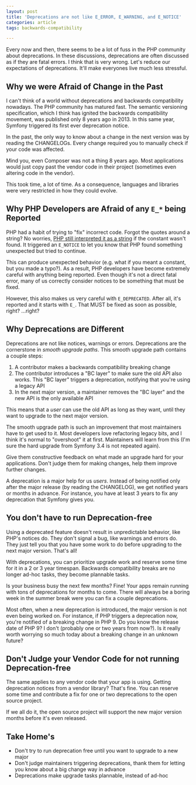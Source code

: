 ```yaml
---
layout: post
title: 'Deprecations are not like E_ERROR, E_WARNING, and E_NOTICE'
categories: article
tags: backwards-compatibility

---
```

Every now and then, there seems to be a lot of fuss in the PHP community
about deprecations. In these discussions, deprecations are often
discussed as if they are fatal errors. I think that is very wrong. Let's
reduce our expectations of deprecations. It'll make everyones live much
less stressful.

## Why we were Afraid of Change in the Past

<aside class="side" data-type="side note">
I can't think of a world without deprecations and backwards
compatibility nowadays. The PHP community has matured fast. The
semantic versioning specification, which I think has ignited the
backwards compatibility movement, was published only 8 years ago
in 2013. In this same year, Symfony triggered its first ever deprecation
notice.
</aside>

In the past, the only way to know about a change in the next version was
by reading the CHANGELOGs. Every change required you to manually check
if your code was affected.

Mind you, even Composer was not a thing 8 years ago. Most applications
would just copy past the vendor code in their project (sometimes even
altering code in the vendor).

This took time, a lot of time. As a consequence, languages and
libraries were very restricted in how they could evolve.

## Why PHP Developers are Afraid of any `E_*` being Reported

PHP had a habit of trying to "fix" incorrect code. Forgot the quotes
around a string? No worries, [PHP still interpreted it as a
string](https://3v4l.org/m0l3p) if the constant wasn't found. It
triggered an `E_NOTICE` to let you know that PHP found something
unexpected but tried to continue.

This can produce unexpected behavior (e.g. what if you meant a constant,
but you made a typo?). As a result, PHP developers have become extremely
careful with anything being reported. Even though it's not a direct fatal
error, many of us correctly consider notices to be something that must
be fixed.

However, this also makes us very careful with `E_DEPRECATED`. After all,
it's reported and it starts with `E_`. That MUST be fixed as soon as
possible, right? ...right?

## Why Deprecations are Different

Deprecations are not like notices, warnings or errors. Deprecations are
the cornerstone in *smooth upgrade paths*. This smooth upgrade path
contains a couple steps:

1. A contributor makes a backwards compatibility breaking change
2. The contributor introduces a "BC layer" to make sure the old API
   also works. This "BC layer" triggers a deprecation, notifying that
   you're using a legacy API
3. In the next major version, a maintainer removes the "BC layer" and
   the new API is the only available API

This means that a *user* can use the old API as long as they want, until
they want to upgrade to the next major version.

<aside class="side" data-type="side note">
The smooth upgrade path is such an improvement that most maintainers
have to get used to it. Most developers love refactoring legacy bits,
and I think it's normal to "overshoot" it at first. Maintainers will
learn from this (I'm sure the hard upgrade from Symfony 3.4 is not
repeated again).

Give them constructive feedback on what made an upgrade hard for your
applications. Don't judge them for making changes, help them improve
further changes.
</aside>

A deprecation is a major help for us *users*. Instead of being notified
only after the major release (by reading the CHANGELOG), we get notified
years or months in advance. For instance, you have at least 3 years to
fix any deprecation that Symfony gives you.

## You don't have to run Deprecation-free

Using a deprecated feature doesn't result in unpredictable behavior,
like PHP's notices do. They don't signal a bug, like warnings and errors
do. They just tell you that you have some work to do before upgrading to
the next major version. That's all!

With deprecations, you can prioritize upgrade work and reserve some time
for it in a 2 or 3 year timespan. Backwards compatibility breaks are no
longer ad-hoc tasks, they become plannable tasks.

Is your business busy the next few months? Fine! Your apps remain
running with tons of deprecations for months to come. There will always
be a boring week in the summer break were you can fix a couple
deprecations.

Most often, when a new deprecation is introduced, the major version is not
even being worked on. For instance, if PHP triggers a deprecation now,
you're notified of a breaking change in PHP 9. Do you know the release
date of PHP 9? I don't (probably one or two years from now?). Is it
really worth worrying so much today about a breaking change in an
unknown future?

## Don't Judge your Vendor Code for not running Deprecation-free

The same applies to any vendor code that your app is using. Getting
deprecation notices from a vendor library? That's fine. You can reserve
some time and contribute a fix for one or two deprecations to the open
source project.

If we all do it, the open source project will support the new major
version months before it's even released.

## Take Home's

- Don't try to run deprecation free until you want to upgrade to a new
  major
- Don't judge maintainers triggering deprecations, thank them for
  letting you know about a big change way in advance
- Deprecations make upgrade tasks plannable, instead of ad-hoc
